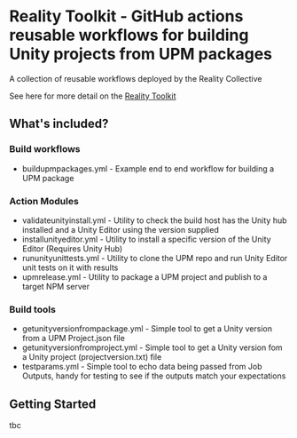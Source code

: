 # Reality Toolkit - GitHub actions reusable workflows for building Unity projects from UPM packages

A collection of reusable workflows deployed by the Reality Collective

See here for more detail on the [Reality Toolkit](https://github.com/realitycollective/com.realitytoolkit.dev)

## What's included?

### Build workflows

- buildupmpackages.yml - Example end to end workflow for building a UPM package

### Action Modules

- validateunityinstall.yml - Utility to check the build host has the Unity hub installed and a Unity Editor using the version supplied
- installunityeditor.yml - Utility to install a specific version of the Unity Editor (Requires Unity Hub)
- rununityunittests.yml - Utility to clone the UPM repo and run Unity Editor unit tests on it with results
- upmrelease.yml - Utility to package a UPM project and publish to a target NPM server

### Build tools

- getunityversionfrompackage.yml - Simple tool to get a Unity version from a UPM Project.json file
- getunityversionfromproject.yml - Simple tool to get a Unity version fom a Unity project (projectversion.txt) file
- testparams.yml - Simple tool to echo data being passed from Job Outputs, handy for testing to see if the outputs match your expectations

## Getting Started

tbc